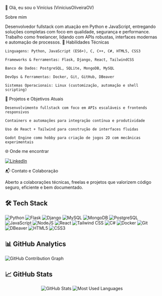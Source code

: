👋 Olá, eu sou o Vinícius (ViniciusOliveiraOV)

Sobre mim

Desenvolvedor fullstack com atuação em Python e JavaScript, entregando soluções completas com foco em qualidade, segurança e performance. Trabalho como freelancer, lidando com APIs robustas, interfaces modernas e automação de processos.
🚀 Habilidades Técnicas

    Linguagens: Python, JavaScript (ES6+), C, C++, C#, HTML5, CSS3

    Frameworks & Ferramentas: Flask, Django, React, TailwindCSS

    Banco de Dados: PostgreSQL, SQLite, MongoDB, MySQL

    DevOps & Ferramentas: Docker, Git, GitHub, DBeaver

    Sistemas Operacionais: Linux (customização, automação e shell scripting)

🎯 Projetos e Objetivos Atuais

    Desenvolvimento fullstack com foco em APIs escaláveis e frontends responsivos

    Containers e automações para integração contínua e produtividade

    Uso de React + Tailwind para construção de interfaces fluidas

    Godot Engine como hobby para criação de jogos 2D com mecânicas experimentais

🌐 Onde me encontrar    

[![LinkedIn](https://img.shields.io/badge/LinkedIn-%230077B5.svg?style=for-the-badge&logo=linkedin&logoColor=white)](https://linkedin.com/in/ViniciusOliveiraOV)

📬 Contato e Colaboração

Aberto a colaborações técnicas, freelas e projetos que valorizem código seguro, eficiente e bem documentado.





## 🛠️ Tech Stack

![Python](https://img.shields.io/badge/python-3670A0?style=for-the-badge&logo=python&logoColor=ffdd54)
![Flask](https://img.shields.io/badge/flask-%23000.svg?style=for-the-badge&logo=flask&logoColor=white)
![Django](https://img.shields.io/badge/django-%23092E20.svg?style=for-the-badge&logo=django&logoColor=white)
![MySQL](https://img.shields.io/badge/mysql-%2300f.svg?style=for-the-badge&logo=mysql&logoColor=white)
![MongoDB](https://img.shields.io/badge/MongoDB-%234ea94b.svg?style=for-the-badge&logo=mongodb&logoColor=white)
![PostgreSQL](https://img.shields.io/badge/postgres-%23316192.svg?style=for-the-badge&logo=postgresql&logoColor=white)
![JavaScript](https://img.shields.io/badge/javascript-%23323330.svg?style=for-the-badge&logo=javascript&logoColor=%23F7DF1E)
![NodeJS](https://img.shields.io/badge/node.js-6DA55F?style=for-the-badge&logo=node.js&logoColor=white)
![React](https://img.shields.io/badge/react-%2320232a.svg?style=for-the-badge&logo=react&logoColor=%2361DAFB)
![Tailwind CSS](https://img.shields.io/badge/tailwindcss-%2338B2AC.svg?style=for-the-badge&logo=tailwind-css&logoColor=white)
![C#](https://img.shields.io/badge/csharp-%23239120.svg?style=for-the-badge&logo=c-sharp&logoColor=white)
![Docker](https://img.shields.io/badge/docker-%230db7ed.svg?style=for-the-badge&logo=docker&logoColor=white)
![Git](https://img.shields.io/badge/git-%23F05033.svg?style=for-the-badge&logo=git&logoColor=white)
![DBeaver](https://img.shields.io/badge/dbeaver-%230073a4.svg?style=for-the-badge&logo=dbeaver&logoColor=white)
![HTML5](https://img.shields.io/badge/html5-%23E34C26.svg?style=for-the-badge&logo=html5&logoColor=white)
![CSS3](https://img.shields.io/badge/css3-%231572B6.svg?style=for-the-badge&logo=css3&logoColor=white)


## 📊 GitHub Analytics

![GitHub Contribution Graph](https://github-readme-activity-graph.vercel.app/graph?username=ViniciusOliveiraOV&theme=react-dark&hide_border=true&area=true)


## 📈 GitHub Stats

<div align="center">
  <img src="https://github-readme-stats.vercel.app/api?username=ViniciusOliveiraOV&show_icons=true&theme=dark&hide_border=true&bg_color=0D1117&title_color=58A6FF&icon_color=58A6FF&text_color=C9D1D9" alt="GitHub Stats" />
  
  <img src="https://github-readme-stats.vercel.app/api/top-langs/?username=ViniciusOliveiraOV&layout=compact&theme=dark&hide_border=true&bg_color=0D1117&title_color=58A6FF&text_color=C9D1D9" alt="Most Used Languages" />
</div>




